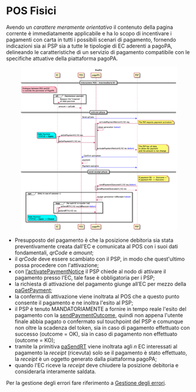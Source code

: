 # POS Fisici

Avendo un _carattere meramente orientativo_ il contenuto della pagina corrente è immediatamente applicabile e ha lo scopo di incentivare i pagamenti con carta in tutti i possibili scenari di pagamento, fornendo indicazioni sia ai PSP sia a tutte le tipologie di EC aderenti a pagoPA, delineando le caratteristiche di un servizio di pagamento compatibile con le specifiche attuative della piattaforma pagoPA.&#x20;

<figure><img src="../.gitbook/assets/posFisiciModelloUnico.png" alt=""><figcaption></figcaption></figure>

* Presupposto del pagamento è che la posizione debitoria sia stata preventivamente creata dall'EC e comunicata al POS con i suoi dati fondamentali, _qrCode_ e _amount_;
* il _qrCode_ deve essere scambiato con il PSP, in modo che quest'ultimo possa procedere con l'attivazione;
* con [l’activatePaymentNotice](primitive.md#activatepaymentnotice) il PSP chiede al nodo di attivare il pagamento presso l’EC, tale fase è obbligatoria per i PSP;
* la richiesta di attivazione del pagamento giunge all’EC per mezzo della [paGetPayment](primitive.md#pagetpayment);
* la conferma di attivazione viene inoltrata al POS che a questo punto consente il pagamento e ne inoltra l'esito al PSP;
* il PSP è tenuto MANDATORIAMENTE a fornire in tempo reale l'esito del pagamento con la [sendPaymentOutcome](primitive.md#sendpaymentoutcome), quindi non appena l'utente finale abbia pagato o confermato sul touchpoint del PSP e comunque non oltre la scadenza del token, sia in caso di pagamento effettuato con successo (outcome = OK), sia in caso di pagamento non effettuato (outcome = KO);
* tramite la primitiva [paSendRT](primitive.md#pasendrt) viene inoltrata agli _n_ EC interessati al pagamento la _receipt_ (ricevuta) solo se il pagamento è stato effettuato, la _receipt_ è un oggetto generato dalla piattaforma pagoPA;
* quando l'EC riceve la _receipt_ deve chiudere la posizione debitoria e considerarla interamente saldata.

Per la gestione degli errori fare riferimento a [Gestione degli errori](http://localhost:5000/o/KXYtsf32WSKm6ga638R3/s/mU2qgiLV1G3m9z1VjAOc/ "mention").
